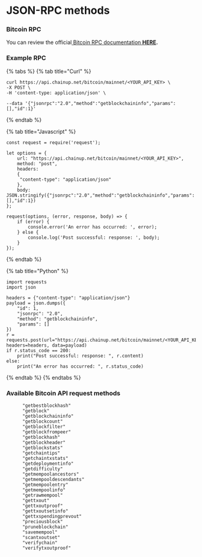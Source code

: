 # JSON-RPC methods

### Bitcoin RPC

You can review the official[ Bitcoin RPC documentation **HERE**](https://bitcoincore.org/en/doc/24.0.0/rpc/blockchain/getbestblockhash/)**.**&#x20;

### Example RPC

{% tabs %}
{% tab title="Curl" %}
```
curl https://api.chainup.net/bitcoin/mainnet/<YOUR_API_KEY> \
-X POST \
-H 'content-type: application/json' \

--data '{"jsonrpc":"2.0","method":"getblockchaininfo","params":[],"id":1}'
```
{% endtab %}

{% tab title="Javascript" %}
```
const request = require('request');

let options = {
    url: "https://api.chainup.net/bitcoin/mainnet/<YOUR_API_KEY>",
    method: "post",
    headers:
    { 
     "content-type": "application/json"
    },
    body: JSON.stringify({"jsonrpc":"2.0","method":"getblockchaininfo","params":[],"id":1})
};

request(options, (error, response, body) => {
    if (error) {
        console.error('An error has occurred: ', error);
    } else {
        console.log('Post successful: response: ', body);
    }
});
```
{% endtab %}

{% tab title="Python" %}
```
import requests
import json

headers = {"content-type": "application/json"}
payload = json.dumps({
    "id": 1,
    "jsonrpc": "2.0",
    "method": "getblockchaininfo",
    "params": []
})
r = requests.post(url="https://api.chainup.net/bitcoin/mainnet/<YOUR_API_KEY>", headers=headers, data=payload)
if r.status_code == 200:
    print("Post successful: response: ", r.content)
else:
    print("An error has occurred: ", r.status_code)
```
{% endtab %}
{% endtabs %}

### **Available  Bitcoin  API request methods**

```
      "getbestblockhash"
      "getblock"
      "getblockchaininfo"
      "getblockcount"
      "getblockfilter"
      "getblockfrompeer"
      "getblockhash"
      "getblockheader"
      "getblockstats"
      "getchaintips"
      "getchaintxstats"
      "getdeploymentinfo"
      "getdifficulty"
      "getmempoolancestors"
      "getmempooldescendants"
      "getmempoolentry"
      "getmempoolinfo"
      "getrawmempool"
      "gettxout"
      "gettxoutproof"
      "gettxoutsetinfo"
      "gettxspendingprevout"
      "preciousblock"
      "pruneblockchain"
      "savemempool"
      "scantxoutset"
      "verifychain"
      "verifytxoutproof"
```

### &#x20;
